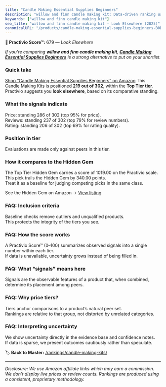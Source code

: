 ```yaml
---
title: "Candle Making Essential Supplies Beginners"
description: "willow and finn candle making kit: Data-driven ranking using the Practivio Score™. Positioned by quality, value, demand, findability, momentum."
keywords: ["willow and finn candle making kit"]
seo_title: "willow and finn candle making kit — Look Elsewhere (2025)"
canonicalURL: "/products/candle-making-essential-supplies-beginners-B0DXPLW9J9/"
---
```


**🚫 Practivio Score™:** 679 — _Look Elsewhere_


*If you're comparing **willow and finn candle making kit**, **[Candle Making Essential Supplies Beginners](https://www.amazon.com/dp/B0DXPLW9J9?tag=practivio-20)** is a strong alternative to put on your shortlist.*
### Quick take
[Shop “Candle Making Essential Supplies Beginners” on Amazon](https://www.amazon.com/dp/B0DXPLW9J9?tag=practivio-20)
This Candle Making Kits is positioned **219 out of 302**, within the **Top Tier tier**.  
Practivio suggests you **look elsewhere**, based on its comparative standing.

### What the signals indicate
Price: standing 286 of 302 (top 95% for price).  
Reviews: standing 237 of 302 (top 79% for review numbers).  
Rating: standing 206 of 302 (top 69% for rating quality).  

### Position in tier
Evaluations are made only against peers in this tier.

### How it compares to the Hidden Gem
The Top Tier Hidden Gem carries a score of 1019.00 on the Practivio scale.  
This pick trails the Hidden Gem by 340.00 points.  
Treat it as a baseline for judging competing picks in the same class.  

See the Hidden Gem on Amazon → [View listing](https://www.amazon.com/dp/B0BFFY23VX?tag=practivio-20)

### FAQ: Inclusion criteria
Baseline checks remove outliers and unqualified products.  
This protects the integrity of the tiers you see.

### FAQ: How the score works
A Practivio Score™ (0–100) summarizes observed signals into a single number within each tier.  
If data is unavailable, uncertainty grows instead of being filled in.

### FAQ: What “signals” means here
Signals are the observable features of a product that, when combined, determine its placement among peers.

### FAQ: Why price tiers?
Tiers anchor comparisons to a product’s natural peer set.  
Rankings are relative to that group, not distorted by unrelated categories.

### FAQ: Interpreting uncertainty
We show uncertainty directly in the evidence base and confidence notes.  
If data is sparse, we present outcomes cautiously rather than speculate.


🏷️ **Back to Master:** [/rankings/candle-making-kits/](/rankings/candle-making-kits/)

---
_Disclosure: We use Amazon affiliate links which may earn a commission. We don’t display live prices or review counts. Rankings are produced using a consistent, proprietary methodology._
